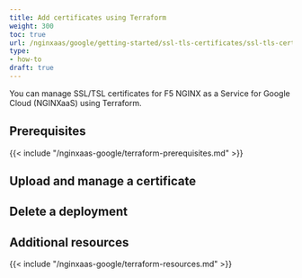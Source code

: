```yaml
---
title: Add certificates using Terraform
weight: 300
toc: true
url: /nginxaas/google/getting-started/ssl-tls-certificates/ssl-tls-certificates-terraform/
type:
- how-to
draft: true
---
```


You can manage SSL/TSL certificates for F5 NGINX as a Service for Google Cloud (NGINXaaS) using Terraform.

## Prerequisites

{{< include "/nginxaas-google/terraform-prerequisites.md" >}}

## Upload and manage a certificate

## Delete a deployment


## Additional resources

{{< include "/nginxaas-google/terraform-resources.md" >}}